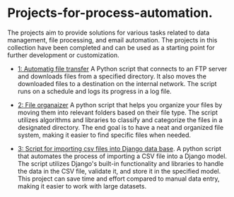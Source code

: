 # Projects-for-process-automation.
The projects aim to provide solutions for various tasks related to data management, file processing, and email automation. The projects in this collection have been completed and can be used as a starting point for further development or customization.

* [1: Automatig file transfer](https://github.com/AMRedichkina/Projects-for-process-automation/tree/main/Automating_file_transfer)
A Python script that connects to an FTP server and downloads files from a specified directory. It also moves the downloaded files to a destination on the internal network. The script runs on a schedule and logs its progress in a log file.  
  
* [2: File organaizer](https://github.com/AMRedichkina/Projects-for-process-automation/tree/main/FileOrganaizer)
A python script that helps you organize your files by moving them into relevant folders based on their file type. The script utilizes algorithms and libraries to classify and categorize the files in a designated directory. The end goal is to have a neat and organized file system, making it easier to find specific files when needed.  
  
* [3: Script for importing csv files into Django data base](https://github.com/AMRedichkina/Projects-for-process-automation/tree/main/Importing_CSV_into_Django). 
A python script that automates the process of importing a CSV file into a Django model. The script utilizes Django's built-in functionality and libraries to handle the data in the CSV file, validate it, and store it in the specified model. This project can save time and effort compared to manual data entry, making it easier to work with large datasets.
